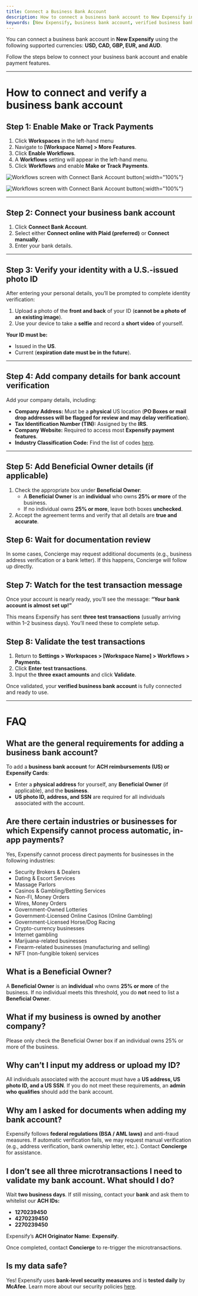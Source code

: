 ```yaml
---
title: Connect a Business Bank Account
description: How to connect a business bank account to New Expensify in supported currencies (USD, CAD, GBP, EUR, AUD).
keywords: [New Expensify, business bank account, verified business bank account, send reimbursement, micro transactions, test deposits, verification amounts, bank verification]
---
```


<div id="new-expensify" markdown="1">

You can connect a business bank account in **New Expensify** using the following supported currencies: **USD, CAD, GBP, EUR, and AUD**. 

Follow the steps below to connect your business bank account and enable payment features.

---

# How to connect and verify a business bank account

## Step 1: Enable Make or Track Payments

1. Click **Workspaces** in the left-hand menu
2. Navigate to **[Workspace Name] > More Features**.
3. Click **Enable Workflows**.
4. A **Workflows** setting will appear in the left-hand menu.
5. Click **Workflows** and enable **Make or Track Payments**.

![Workflows screen with Connect Bank Account button]({{site.url}}/assets/images/ExpensifyHelp_ConnectBankAccount_1_Light.png){:width="100%"}

![Workflows screen with Connect Bank Account button]({{site.url}}/assets/images/ExpensifyHelp_ConnectBankAccount_2_Light.png){:width="100%"}

---

## Step 2: Connect your business bank account

1. Click **Connect Bank Account**.
2. Select either **Connect online with Plaid (preferred)** or **Connect manually**.
3. Enter your bank details.

---

## Step 3: Verify your identity with a U.S.-issued photo ID

After entering your personal details, you’ll be prompted to complete identity verification:
1. Upload a photo of the **front and back** of your ID (**cannot be a photo of an existing image**).
2. Use your device to take a **selfie** and record a **short video** of yourself.

**Your ID must be:**
- Issued in the **US**.
- Current (**expiration date must be in the future**).

---

## Step 4: Add company details for bank account verification

Add your company details, including:
- **Company Address:** Must be a **physical** US location (**PO Boxes or mail drop addresses will be flagged for review and may delay verification**).
- **Tax Identification Number (TIN):** Assigned by the **IRS**.
- **Company Website:** Required to access most **Expensify payment features**.
- **Industry Classification Code:** Find the list of codes [here](https://www.census.gov/naics/?input=software&year=2022).

---

## Step 5: Add Beneficial Owner details (if applicable)

1. Check the appropriate box under **Beneficial Owner**:
   - A **Beneficial Owner** is an **individual** who owns **25% or more** of the business.
   - If no individual owns **25% or more**, leave both boxes **unchecked**.
2. Accept the agreement terms and verify that all details are **true and accurate**.

## Step 6: Wait for documentation review

In some cases, Concierge may request additional documents (e.g., business address verification or a bank letter). If this happens, Concierge will follow up directly.

## Step 7: Watch for the test transaction message

Once your account is nearly ready, you’ll see the message: **“Your bank account is almost set up!”**

This means Expensify has sent **three test transactions** (usually arriving within 1–2 business days). You’ll need these to complete setup.

## Step 8: Validate the test transactions

1. Return to **Settings > Workspaces > [Workspace Name] > Workflows > Payments**.
2. Click **Enter test transactions**.
3. Input the **three exact amounts** and click **Validate**.

Once validated, your **verified business bank account** is fully connected and ready to use.

---

# FAQ

## What are the general requirements for adding a business bank account?
To add a **business bank account** for **ACH reimbursements (US) or Expensify Cards**:
- Enter a **physical address** for yourself, any **Beneficial Owner** (if applicable), and the **business**.
- **US photo ID, address, and SSN** are required for all individuals associated with the account.

## Are there certain industries or businesses for which Expensify cannot process automatic, in-app payments?
Yes, Expensify cannot process direct payments for businesses in the following industries:

- Security Brokers & Dealers
- Dating & Escort Services
- Massage Parlors
- Casinos & Gambling/Betting Services
- Non-FI, Money Orders
- Wires, Money Orders
- Government-Owned Lotteries
- Government-Licensed Online Casinos (Online Gambling)
- Government-Licensed Horse/Dog Racing
- Crypto-currency businesses
- Internet gambling
- Marijuana-related businesses
- Firearm-related businesses (manufacturing and selling)
- NFT (non-fungible token) services

## What is a Beneficial Owner?
A **Beneficial Owner** is an **individual** who owns **25% or more** of the business. If no individual meets this threshold, you do **not** need to list a **Beneficial Owner**.

## What if my business is owned by another company?
Please only check the Beneficial Owner box if an individual owns 25% or more of the business.

## Why can’t I input my address or upload my ID? 
All individuals associated with the account must have a **US address, US photo ID, and a US SSN**. If you do not meet these requirements, an **admin who qualifies** should add the bank account.

## Why am I asked for documents when adding my bank account? 
Expensify follows **federal regulations (BSA / AML laws)** and anti-fraud measures. If automatic verification fails, we may request manual verification (e.g., address verification, bank ownership letter, etc.). Contact **Concierge** for assistance.

## I don’t see all three microtransactions I need to validate my bank account. What should I do? 
Wait **two business days**. If still missing, contact your **bank** and ask them to whitelist our **ACH IDs:**
- **1270239450**
- **4270239450**
- **2270239450**

Expensify’s **ACH Originator Name**: **Expensify**.

Once completed, contact **Concierge** to re-trigger the microtransactions.

## Is my data safe?
Yes! Expensify uses **bank-level security measures** and is **tested daily** by **McAfee**. Learn more about our security policies [here](https://help.expensify.com/articles/new-expensify/settings/Encryption-and-Data-Security).

</div>
